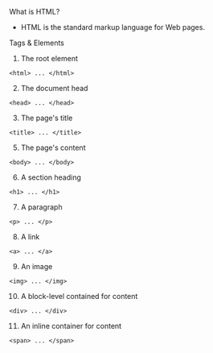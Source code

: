 
What is HTML?
- HTML is the standard markup language for Web pages.

Tags & Elements
1) The root element
```
<html> ... </html>
```
2. The document head
```
<head> ... </head>
```
3. The page's title
```
<title> ... </title>
```
5. The page's content
```
<body> ... </body>
```
6. A section heading
```
<h1> ... </h1>
```
7. A paragraph 
```
<p> ... </p>
```
8. A link
```
<a> ... </a>
```
9. An image
```
<img> ... </img>
```
10. A block-level contained for content
```
<div> ... </div>
```
11. An inline container for content
```
<span> ... </span>
```